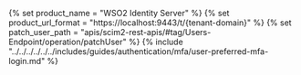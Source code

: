 {% set product_name = "WSO2 Identity Server" %}
{% set product_url_format = "https://localhost:9443/t/{tenant-domain}" %}
{% set patch_user_path = "apis/scim2-rest-apis/#tag/Users-Endpoint/operation/patchUser" %}
{% include "../../../../../../includes/guides/authentication/mfa/user-preferred-mfa-login.md" %}